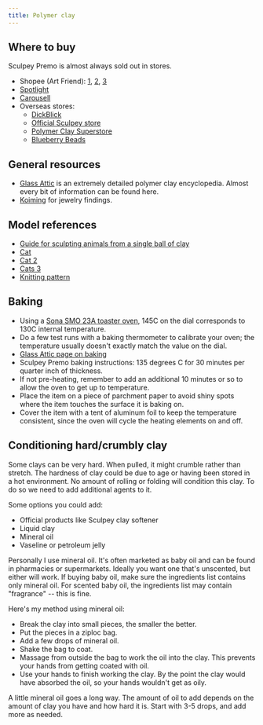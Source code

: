 ```yaml
---
title: Polymer clay
---
```


## Where to buy

Sculpey Premo is almost always sold out in stores.

- Shopee (Art Friend):
  [1](https://shopee.sg/Sculpey-Premo-i.349330423.10707454379),
  [2](https://shopee.sg/Sculpey-Premo-i.349330423.9360607840),
  [3](https://shopee.sg/Sculpey-Premo-i.349330423.11307530877) 
- [Spotlight](https://www.spotlightstores.com/sg/craft-hobbies/art-supplies/modelling/modelling-clay/sculpey-premo-oven-bake-clay/BP80351272-alizarin-crimson)
- [Carousell](https://www.carousell.sg/search/sculpey%20premo)
- Overseas stores:
    - [DickBlick](https://www.dickblick.com/products/sculpey-premo/)
    - [Official Sculpey store](https://www.sculpey.com/20-premo-sculpey)
    - [Polymer Clay Superstore](https://polymerclaysuperstore.com/products/sculpey-premo)
    - [Blueberry Beads](https://shop.blueberrybeads.com/clay/sculpey/premo/)

## General resources

- [Glass Attic](https://www.glassattic.com/) is an extremely detailed polymer
  clay encyclopedia. Almost every bit of information can be found here.
- [Koiming](https://koiming.com/en/) for jewelry findings.

## Model references

- [Guide for sculpting animals from a single ball of clay](https://www.reddit.com/r/polymerclay/comments/lqtiy0/i_made_some_little_green_polymer_puppies/gojllsw/?context=3)
- [Cat](https://www.reddit.com/r/polymerclay/comments/qe3pv5/small_gifts_for_my_catloving_friends/)
- [Cat 2](https://www.youtube.com/watch?v=qgBXDFfJSfU)
- [Cats 3](https://www.reddit.com/r/crafts/comments/q8zxax/we_have_our_first_big_event_today_i_made_so_many/)
- [Knitting pattern](https://www.youtube.com/watch?v=x_tROGXipzU)

## Baking

- Using a [Sona SMO 23A toaster oven](https://www.sona.com.sg/smo-23a-10l-mini-oven), 145C on the dial
  corresponds to 130C internal temperature.
- Do a few test runs with a baking thermometer to calibrate your oven; the
  temperature usually doesn't exactly match the value on the dial.
- [Glass Attic page on baking](https://www.glassattic.com/polymer/baking.htm)
- Sculpey Premo baking instructions: 135 degrees C for 30 minutes per quarter
  inch of thickness.
- If not pre-heating, remember to add an additional 10 minutes or so to allow
  the oven to get up to temperature.
- Place the item on a piece of parchment paper to avoid shiny spots where the
  item touches the surface it is baking on.
- Cover the item with a tent of aluminum foil to keep the temperature
  consistent, since the oven will cycle the heating elements on and off.

## Conditioning hard/crumbly clay

Some clays can be very hard. When pulled, it might crumble rather than stretch.
The hardness of clay could be due to age or having been stored in a hot
environment. No amount of rolling or folding will condition this clay. To do so
we need to add additional agents to it.

Some options you could add:

- Official products like Sculpey clay softener
- Liquid clay
- Mineral oil
- Vaseline or petroleum jelly

Personally I use mineral oil. It's often marketed as baby oil and can be found
in pharmacies or supermarkets. Ideally you want one that's unscented, but
either will work. If buying baby oil, make sure the ingredients list contains
only mineral oil. For scented baby oil, the ingredients list may contain
"fragrance" -- this is fine.

Here's my method using mineral oil:

- Break the clay into small pieces, the smaller the better.
- Put the pieces in a ziploc bag.
- Add a few drops of mineral oil.
- Shake the bag to coat.
- Massage from outside the bag to work the oil into the clay. This prevents
  your hands from getting coated with oil.
- Use your hands to finish working the clay. By the point the clay would have
  absorbed the oil, so your hands wouldn't get as oily.

A little mineral oil goes a long way. The amount of oil to add depends on the
amount of clay you have and how hard it is. Start with 3-5 drops, and add more
as needed.
